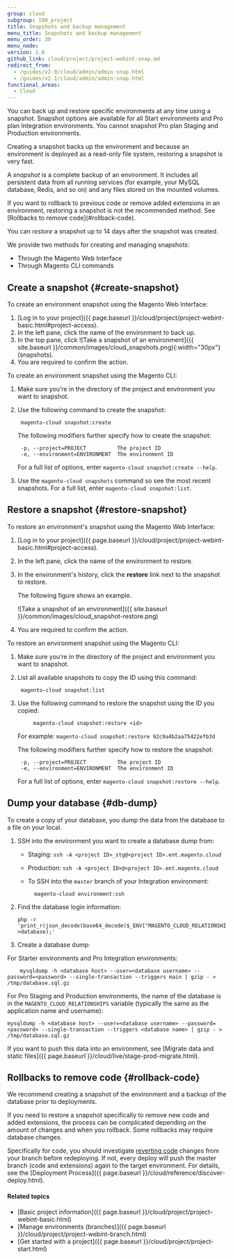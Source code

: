 ```yaml
---
group: cloud
subgroup: 100_project
title: Snapshots and backup management
menu_title: Snapshots and backup management
menu_order: 30
menu_node:
version: 2.0
github_link: cloud/project/project-webint-snap.md
redirect_from:
  - /guides/v2.0/cloud/admin/admin-snap.html
  - /guides/v2.1/cloud/admin/admin-snap.html
functional_areas:
  - Cloud
---
```


You can back up and restore specific environments at any time using a snapshot. Snapshot options are available for all Start environments and Pro plan Integration environments. You cannot snapshot Pro plan Staging and Production environments.

Creating a snapshot backs up the environment and because an environment is deployed as a read-only file system, restoring a snapshot is very fast.

A *snapshot* is a complete backup of an environment. It includes all
persistent data from all running services (for example, your MySQL database, Redis, and so on) and any files stored on the mounted volumes.

<div class="bs-callout bs-callout-warning" markdown="1">
If you want to rollback to previous code or remove added extensions in an environment, restoring a snapshot is not the recommended method. See [Rollbacks to remove code](#rollback-code).
</div>

You can *restore* a snapshot up to 14 days after the snapshot was created.

We provide two methods for creating and managing snapshots:

* Through the Magento Web Interface
* Through Magento CLI commands

## Create a snapshot {#create-snapshot}

To create an environment snapshot using the Magento Web Interface:

1.	[Log in to your project]({{ page.baseurl }}/cloud/project/project-webint-basic.html#project-access).
2.	In the left pane, click the name of the environment to back up.
3.	In the top pane, click ![Take a snapshot of an environment]({{ site.baseurl }}/common/images/cloud_snapshots.png){:width="30px"} (snapshots).
4.	You are required to confirm the action.

To create an environment snapshot using the Magento CLI:

1. Make sure you’re in the directory of the project and environment you want to snapshot.
2. Use the following command to create the snapshot:

		magento-cloud snapshot:create

	The following modifiers further specify how to create the snapshot:

		-p, --project=PROJECT          The project ID
		-e, --environment=ENVIRONMENT  The environment ID

	For a full list of options, enter `magento-cloud snapshot:create --help`.
3. Use the `magento-cloud snapshots` command so see the most recent snapshots. For a full list, enter `magento-cloud snapshot:list`.

## Restore a snapshot {#restore-snapshot}

To restore an environment's snapshot using the Magento Web Interface:

1.	[Log in to your project]({{ page.baseurl }}/cloud/project/project-webint-basic.html#project-access).
2.	In the left pane, click the name of the environment to restore.
3.	In the environment's history, click the **restore** link next to the snapshot to restore.

	The following figure shows an example.

	![Take a snapshot of an environment]({{ site.baseurl }}/common/images/cloud_snapshot-restore.png)
4.	You are required to confirm the action.

To restore an environment snapshot using the Magento CLI:

1. Make sure you’re in the directory of the project and environment you want to snapshot.
2. List all available snapshots to copy the ID using this command:

		magento-cloud snapshot:list
3. Use the following command to restore the snapshot using the ID you copied:

			magento-cloud snapshot:restore <id>

	For example: `magento-cloud snapshot:restore 92c9a4b2aa75422efb3d`

	The following modifiers further specify how to restore the snapshot:

		-p, --project=PROJECT          The project ID
		-e, --environment=ENVIRONMENT  The environment ID

	For a full list of options, enter `magento-cloud snapshot:restore --help`.

## Dump your database {#db-dump}

To create a copy of your database, you dump the data from the database to a file on your local.

1.	SSH into the environment you want to create a database dump from:

	*	Staging: `ssh -A <project ID>_stg@<project ID>.ent.magento.cloud`
	*	Production: `ssh -A <project ID>@<project ID>.ent.magento.cloud`
	* To SSH into the `master` branch of your Integration environment:

			magento-cloud environment:ssh
2.	Find the database login information:

		php -r 'print_r(json_decode(base64_decode($_ENV["MAGENTO_CLOUD_RELATIONSHIPS"]))->database);'
3.	Create a database dump:

  For Starter environments and Pro Integration environments:

		mysqldump -h <database host> --user=<database username> --password=<password> --single-transaction --triggers main | gzip - > /tmp/database.sql.gz

  For Pro Staging and Production environments, the name of the database is in the `MAGENTO_CLOUD_RELATIONSHIPS` variable (typically the same as the application name and username):

    mysqldump -h <database host> --user=<database username> --password=<password> --single-transaction --triggers <database name> | gzip - > /tmp/database.sql.gz

If you want to push this data into an environment, see [Migrate data and static files]({{ page.baseurl }}/cloud/live/stage-prod-migrate.html).

## Rollbacks to remove code {#rollback-code}

We recommend creating a snapshot of the environment and a backup of the database prior to deployments.

If you need to restore a snapshot specifically to remove new code and added extensions, the process can be complicated depending on the amount of changes and when you rollback. Some rollbacks may require database changes.

Specifically for code, you should investigate [reverting code](https://git-scm.com/docs/git-revert) changes from your branch before redeploying. If not, every deploy will push the master branch (code and extensions) again to the target environment. For details, see the [Deployment Process]({{ page.baseurl }}/cloud/reference/discover-deploy.html).

#### Related topics

*	[Basic project information]({{ page.baseurl }}/cloud/project/project-webint-basic.html)
*	[Manage environments (branches)]({{ page.baseurl }}/cloud/project/project-webint-branch.html)
*	[Get started with a project]({{ page.baseurl }}/cloud/project/project-start.html)
